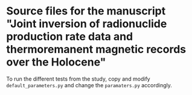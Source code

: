# Source files for the manuscript "Joint inversion of radionuclide production rate data and thermoremanent magnetic records over the Holocene"

To run the different tests from the study, copy and modify `default_parameters.py` and change the `paramaters.py` accordingly.

